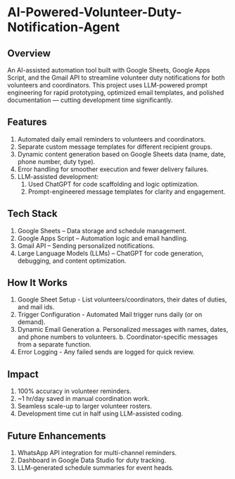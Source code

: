 # AI-Powered-Volunteer-Duty-Notification-Agent

## Overview
An AI-assisted automation tool built with Google Sheets, Google Apps Script, and the Gmail API to streamline volunteer duty notifications for both volunteers and coordinators. This project uses LLM-powered prompt engineering for rapid prototyping, optimized email templates, and polished documentation — cutting development time significantly.

## Features
1. Automated daily email reminders to volunteers and coordinators.
2. Separate custom message templates for different recipient groups.
3. Dynamic content generation based on Google Sheets data (name, date, phone number, duty type).
4. Error handling for smoother execution and fewer delivery failures.
5. LLM-assisted development:
   1. Used ChatGPT for code scaffolding and logic optimization.
   2. Prompt-engineered message templates for clarity and engagement.

## Tech Stack
1. Google Sheets – Data storage and schedule management.
2. Google Apps Script – Automation logic and email handling.
3. Gmail API – Sending personalized notifications.
4. Large Language Models (LLMs) – ChatGPT for code generation, debugging, and content optimization.

## How It Works
1. Google Sheet Setup - List volunteers/coordinators, their dates of duties, and mail ids.
2. Trigger Configuration - Automated Mail trigger runs daily (or on demand).
3. Dynamic Email Generation
   a. Personalized messages with names, dates, and phone numbers to volunteers.
   b. Coordinator-specific messages from a separate function.
4. Error Logging - Any failed sends are logged for quick review.

## Impact
1. 100% accuracy in volunteer reminders.
2. ~1 hr/day saved in manual coordination work.
3. Seamless scale-up to larger volunteer rosters.
4. Development time cut in half using LLM-assisted coding.

## Future Enhancements
1. WhatsApp API integration for multi-channel reminders.
2. Dashboard in Google Data Studio for duty tracking.
3. LLM-generated schedule summaries for event heads.


